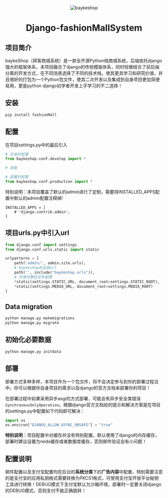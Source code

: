 <div align="center">

![baykeshop](https://www.bayke.shop/static/img/logo.png)

<h1>Django-fashionMallSystem</h1>

</div>

## 项目简介

baykeShop（拜客商城系统）是一款全开源Python栈商城系统，后端依托django强大的框架体系，本项目融合了django的传统模版体系，同时轻微结合了前后端分离的开发方式，在不同场景选择了不同的技术栈，使其更具学习和研究价值，并且很好的打包为一个Python包文件，使其二次开发以及集成到自身项目更加简便易用，更是python django初学者开发上手学习的不二选择！



## 安装

```python
pip install fashionMall
```

## 配置

在项目settings.py中的最后引入

```python
# 开发时配置
from baykeshop.conf.develop import *

# 或者

# 部署时配置
from baykeshop.conf.production import *
```

特别说明：本项目覆盖了默认的admin进行了定制，需要将INSTALLED_APPS配置中默认的admin配置注释掉!

```
INSTALLED_APPS = [
    # 'django.contrib.admin',
]
```

## 项目urls.py中引入url

```python
from django.conf import settings
from django.conf.urls.static import static

urlpatterns = [
    path('admin/', admin.site.urls),
    # baykeshop的全部url
    path('', include("baykeshop.urls")),
    # 开发时静态文件配置
    *static(settings.STATIC_URL, document_root=settings.STATIC_ROOT),
    *static(settings.MEDIA_URL, document_root=settings.MEDIA_ROOT)
]
```

## Data migration

```python
python manage.py makemigrations
python manage.py migrate
```

## 初始化必要数据

```python
python manage.py initdata
```

## 部署

部署方式多种多样，本项目作为一个包文件，将不会决定参与到你的部署过程当中，你可以根据你自身项目的需求以及django的官方文档来部署你的项目！

在部署过程中如果采用异步asgi的方式部署，可能会有异步安全类错误 `SynchronousOnlyOperation`，根据django官方文档给的提示和解决方案是在项目的settings.py中配置如下代码即可解决：

```python
import os
os.environ["DJANGO_ALLOW_ASYNC_UNSAFE"] = "true"
```

**特别说明**：项目配置中对缓存并没有特别配置，默认使用了django的内存缓存，部署时建议设置为reids缓存或者数据库缓存，否则邮件验证会有小问题！

## 配置说明

邮件配置以及支付宝配置均在后台的**系统分类**下的**广告内容**中配置，特别需要注意的是支付宝的应用私钥格式需要转换为PKCS1格式，可使用支付宝开放平台秘钥工具进行转换！DEBUG模式下支付宝默认为沙箱环境，部署时一定要关闭django的DEBUG模式，否则支付不能正确跳转！


